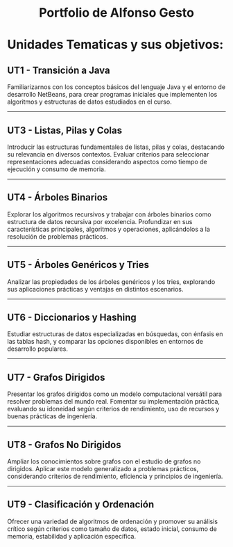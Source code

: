 <div id="title" align="center">
    <h1>Portfolio de Alfonso Gesto</h1>
</div>



# Unidades Tematicas y sus objetivos:

## **UT1 - Transición a Java**  
Familiarizarnos con los conceptos básicos del lenguaje Java y el entorno de desarrollo NetBeans, para crear programas iniciales que implementen los algoritmos y estructuras de datos estudiados en el curso.

---

## **UT3 - Listas, Pilas y Colas**  
Introducir las estructuras fundamentales de listas, pilas y colas, destacando su relevancia en diversos contextos. Evaluar criterios para seleccionar representaciones adecuadas considerando aspectos como tiempo de ejecución y consumo de memoria.

---

## **UT4 - Árboles Binarios**  
Explorar los algoritmos recursivos y trabajar con árboles binarios como estructura de datos recursiva por excelencia. Profundizar en sus características principales, algoritmos y operaciones, aplicándolos a la resolución de problemas prácticos.

---

## **UT5 - Árboles Genéricos y Tries**  
Analizar las propiedades de los árboles genéricos y los tries, explorando sus aplicaciones prácticas y ventajas en distintos escenarios.

---

## **UT6 - Diccionarios y Hashing**  
Estudiar estructuras de datos especializadas en búsquedas, con énfasis en las tablas hash, y comparar las opciones disponibles en entornos de desarrollo populares.

---

## **UT7 - Grafos Dirigidos**  
Presentar los grafos dirigidos como un modelo computacional versátil para resolver problemas del mundo real. Fomentar su implementación práctica, evaluando su idoneidad según criterios de rendimiento, uso de recursos y buenas prácticas de ingeniería.

---

## **UT8 - Grafos No Dirigidos**  
Ampliar los conocimientos sobre grafos con el estudio de grafos no dirigidos. Aplicar este modelo generalizado a problemas prácticos, considerando criterios de rendimiento, eficiencia y principios de ingeniería.

---

## **UT9 - Clasificación y Ordenación**  
Ofrecer una variedad de algoritmos de ordenación y promover su análisis crítico según criterios como tamaño de datos, estado inicial, consumo de memoria, estabilidad y aplicación específica.
